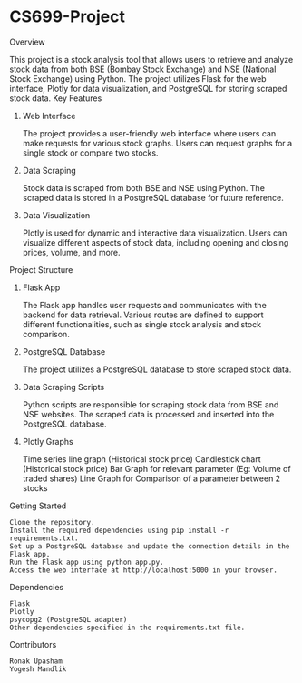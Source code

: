 # CS699-Project
Overview

This project is a stock analysis tool that allows users to retrieve and analyze stock data from both BSE (Bombay Stock Exchange) and NSE (National Stock Exchange) using Python. The project utilizes Flask for the web interface, Plotly for data visualization, and PostgreSQL for storing scraped stock data.
Key Features
1. Web Interface

    The project provides a user-friendly web interface where users can make requests for various stock graphs.
    Users can request graphs for a single stock or compare two stocks.

2. Data Scraping

    Stock data is scraped from both BSE and NSE using Python.
    The scraped data is stored in a PostgreSQL database for future reference.

3. Data Visualization

    Plotly is used for dynamic and interactive data visualization.
    Users can visualize different aspects of stock data, including opening and closing prices, volume, and more.

Project Structure
1. Flask App

    The Flask app handles user requests and communicates with the backend for data retrieval.
    Various routes are defined to support different functionalities, such as single stock analysis and stock comparison.

2. PostgreSQL Database

    The project utilizes a PostgreSQL database to store scraped stock data.

3. Data Scraping Scripts

    Python scripts are responsible for scraping stock data from BSE and NSE websites.
    The scraped data is processed and inserted into the PostgreSQL database.

4. Plotly Graphs

   Time series line graph (Historical stock price)
   Candlestick chart (Historical stock price)
   Bar Graph for relevant parameter (Eg: Volume of traded shares)
   Line Graph for Comparison of a parameter between 2 stocks 

Getting Started

    Clone the repository.
    Install the required dependencies using pip install -r requirements.txt.
    Set up a PostgreSQL database and update the connection details in the Flask app.
    Run the Flask app using python app.py.
    Access the web interface at http://localhost:5000 in your browser.

Dependencies

    Flask
    Plotly
    psycopg2 (PostgreSQL adapter)
    Other dependencies specified in the requirements.txt file.

Contributors

    Ronak Upasham
    Yogesh Mandlik

